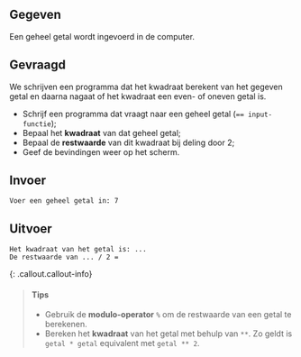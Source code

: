 ## Gegeven
Een geheel getal wordt ingevoerd in de computer. 

## Gevraagd
We schrijven een programma dat het kwadraat berekent van het gegeven getal en daarna nagaat of het kwadraat een even- of oneven getal is. 
* Schrijf een programma dat vraagt naar een geheel getal (`== input-functie`);
* Bepaal het **kwadraat** van dat geheel getal;
* Bepaal de **restwaarde** van dit kwadraat bij deling door 2;
* Geef de bevindingen weer op het scherm.

## Invoer

```
Voer een geheel getal in: 7
```

## Uitvoer

```
Het kwadraat van het getal is: ...
De restwaarde van ... / 2 = 
```

{: .callout.callout-info}
>#### Tips
>* Gebruik de **modulo-operator** `%` om de restwaarde van een getal te berekenen.
>* Bereken het **kwadraat** van het getal met behulp van `**`. Zo geldt is `getal * getal` equivalent met `getal ** 2`.

